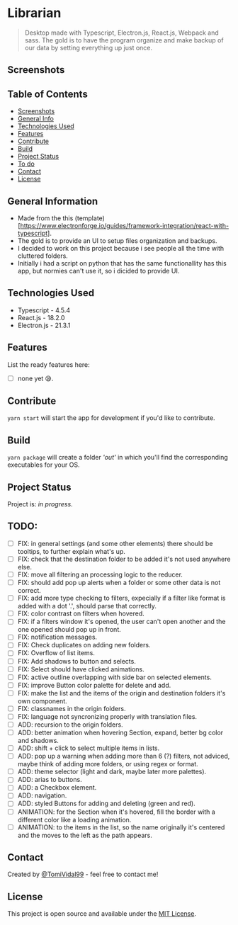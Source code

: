# Librarian

> Desktop made with Typescript, Electron.js, React.js, Webpack and sass. The gold is to have the program organize and make backup of our data by setting everything up just once.

## Screenshots

<!-- ![Example screenshot](./assets/Librarian-Screenshot.png) -->

<!-- If you have screenshots you'd like to share, include them here. -->

## Table of Contents

- [Screenshots](#screenshots)
- [General Info](#general-information)
- [Technologies Used](#technologies-used)
- [Features](#features)
- [Contribute](#development)
- [Build](#build)
- [Project Status](#project-status)
- [To do](#todo)
- [Contact](#contact)
- [License](#license)

## General Information

<!--- Provide general information about your project here.-->

- Made from the this (template)[https://www.electronforge.io/guides/framework-integration/react-with-typescript].
- The gold is to provide an UI to setup files organization and backups.
- I decided to work on this project because i see people all the time with cluttered folders.
- Initially i had a script on python that has the same functionallity has this app, but normies can't use it, so i dicided to provide UI.

<!-- You don't have to answer all the questions - just the ones relevant to your project. -->

## Technologies Used

- Typescript - 4.5.4
- React.js - 18.2.0
- Electron.js - 21.3.1

## Features

List the ready features here:

- [ ] none yet 😪.

## Contribute

`yarn start` will start the app for development if you'd like to contribute.

## Build

`yarn package` will create a folder _'out'_ in which you'll find the corresponding executables for your OS.

## Project Status

Project is: _in progress_.

<!-- ## Room for Improvement-->
<!--Include areas you believe need improvement / could be improved. Also add TODOs for future development.-->

<!--Room for improvement:-->
<!--- Improvement to be done 1-->
<!--- Improvement to be done 2-->

## TODO:

- [ ] FIX: in general settings (and some other elements) there should be tooltips, to further explain what's up.
- [ ] FIX: check that the destination folder to be added it's not used anywhere else.
- [ ] FIX: move all filtering an processing logic to the reducer.
- [ ] FIX: should add pop up alerts when a folder or some other data is not correct.
- [ ] FIX: add more type checking to filters, expecially if a filter like format is added with a dot '.', should parse that correctly.
- [ ] FIX: color contrast on filters when hovered.
- [ ] FIX: if a filters window it's opened, the user can't open another and the one opened should pop up in front.
- [ ] FIX: notification messages.
- [ ] FIX: Check duplicates on adding new folders.
- [ ] FIX: Overflow of list items.
- [ ] FIX: Add shadows to button and selects.
- [ ] FIX: Select should have clicked animations.
- [ ] FIX: active outline overlapping with side bar on selected elements.
- [ ] FIX: improve Button color palette for delete and add.
- [ ] FIX: make the list and the items of the origin and destination folders it's own component.
- [ ] FIX: classnames in the origin folders.
- [ ] FIX: language not syncronizing properly with translation files.
- [ ] ADD: recursion to the origin folders.
- [ ] ADD: better animation when hovering Section, expand, better bg color and shadows.
- [ ] ADD: shift + click to select multiple items in lists.
- [ ] ADD: pop up a warning when adding more than 6 (?) filters, not adviced, maybe think of adding more folders, or using regex or format.
- [ ] ADD: theme selector (light and dark, maybe later more palettes).
- [ ] ADD: arias to buttons.
- [ ] ADD: a Checkbox element.
- [ ] ADD: navigation.
- [ ] ADD: styled Buttons for adding and deleting (green and red).
- [ ] ANIMATION: for the Section when it's hovered, fill the border with a different color like a loading animation.
- [ ] ANIMATION: to the items in the list, so the name originally it's centered and the moves to the left as the path appears.

## Contact

Created by [@TomiVidal99](https://www.tomasvidal.xyz/) - feel free to contact me!

<!-- Optional -->

## License

This project is open source and available under the [MIT License]().

<!-- You don't have to include all sections - just the one's relevant to your project -->
